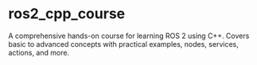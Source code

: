 # ros2_cpp_course
A comprehensive hands-on course for learning ROS 2 using C++. Covers basic to advanced concepts with practical examples, nodes, services, actions, and more.
